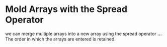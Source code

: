 # Mold Arrays with the Spread Operator
we can merge multiple arrays into a new array using the spread operator **...** The order in which the arrays are entered is retained.
